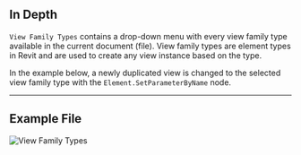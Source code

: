 ## In Depth
`View Family Types` contains a drop-down menu with every view family type available in the current document (file). View family types are element types in Revit and are used to create any view instance based on the type.

In the example below, a newly duplicated view is changed to the selected view family type with the `Element.SetParameterByName` node.
___
## Example File

![View Family Types](./DSRevitNodesUI.ViewFamilyTypes_img.jpg)